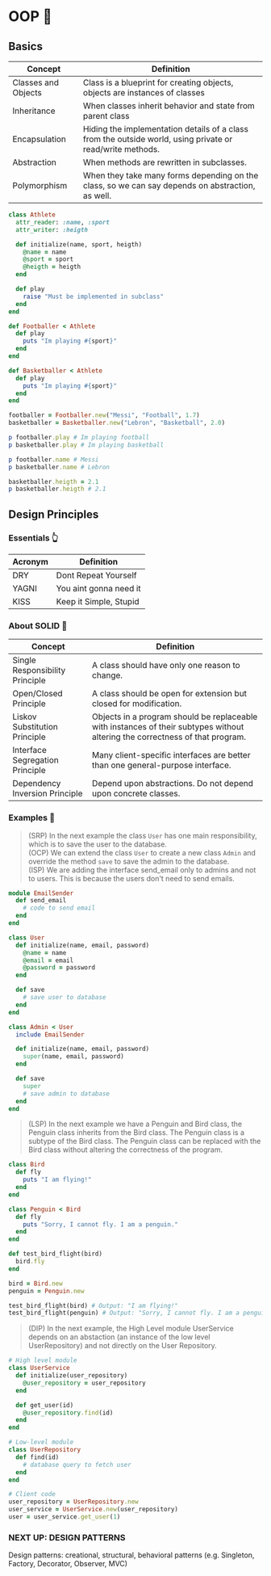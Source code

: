 # OOP 🤔

## Basics

| Concept | Definition |
| --- | --- |
| Classes and Objects | Class is a blueprint for creating objects, objects are instances of classes |
| Inheritance | When classes inherit behavior and state from parent class |
| Encapsulation | Hiding the implementation details of a class from the outside world, using private or read/write methods. |
| Abstraction | When methods are rewritten in subclasses. |
| Polymorphism | When they take many forms depending on the class, so we can say depends on abstraction, as well. |

```ruby
class Athlete
  attr_reader: :name, :sport
  attr_writer: :heigth

  def initialize(name, sport, heigth)
    @name = name
    @sport = sport
    @heigth = heigth
  end

  def play
    raise "Must be implemented in subclass"
  end
end

def Footballer < Athlete
  def play
    puts "Im playing #{sport}"
  end
end

def Basketballer < Athlete
  def play
    puts "Im playing #{sport}"
  end
end

footballer = Footballer.new("Messi", "Football", 1.7)
basketballer = Basketballer.new("Lebron", "Basketball", 2.0)

p footballer.play # Im playing football
p basketballer.play # Im playing basketball

p footballer.name # Messi
p basketballer.name # Lebron

basketballer.heigth = 2.1
p basketballer.heigth # 2.1
```

## Design Principles

### Essentials 👆
| Acronym | Definition |
| --- | --- |
| DRY | Dont Repeat Yourself |
| YAGNI | You aint gonna need it |
| KISS | Keep it Simple, Stupid |


### About SOLID 🌊
| Concept | Definition |
| --- | --- |
| Single Responsibility Principle | A class should have only one reason to change. |
| Open/Closed Principle | A class should be open for extension but closed for modification. |
| Liskov Substitution Principle | Objects in a program should be replaceable with instances of their subtypes without altering the correctness of that program. |
| Interface Segregation Principle | Many client-specific interfaces are better than one general-purpose interface. |
| Dependency Inversion Principle | Depend upon abstractions. Do not depend upon concrete classes. |



### Examples 📘

> (SRP) In the next example the class `User` has one main responsibility, which is to save the user to the database. <br>
> (OCP) We can extend the class `User` to create a new class `Admin` and override the method `save` to save the admin to the database. <br>
> (ISP) We are adding the interface send_email only to admins and not to users. This is because the users don't need to send emails. <br>

```ruby
module EmailSender
  def send_email
    # code to send email
  end
end

class User
  def initialize(name, email, password)
    @name = name
    @email = email
    @password = password
  end

  def save
    # save user to database
  end
end

class Admin < User
  include EmailSender

  def initialize(name, email, password)
    super(name, email, password)
  end

  def save
    super
    # save admin to database
  end
end
```

>(LSP) In the next example we have a Penguin and Bird class, the Penguin class inherits from the Bird class. The Penguin class is a subtype of the Bird class. The Penguin class can be replaced with the Bird class without altering the correctness of the program.

```ruby
class Bird
  def fly
    puts "I am flying!"
  end
end

class Penguin < Bird
  def fly
    puts "Sorry, I cannot fly. I am a penguin."
  end
end

def test_bird_flight(bird)
  bird.fly
end

bird = Bird.new
penguin = Penguin.new

test_bird_flight(bird) # Output: "I am flying!"
test_bird_flight(penguin) # Output: "Sorry, I cannot fly. I am a penguin."
```

>(DIP) In the next example, the High Level module UserService depends on an abstaction (an instance of the low level UserRepository) and not directly on the User Repository.
```ruby
# High level module
class UserService
  def initialize(user_repository)
    @user_repository = user_repository
  end

  def get_user(id)
    @user_repository.find(id)
  end
end

# Low-level module
class UserRepository
  def find(id)
    # database query to fetch user
  end
end

# Client code
user_repository = UserRepository.new
user_service = UserService.new(user_repository)
user = user_service.get_user(1)

```
### NEXT UP: DESIGN PATTERNS
Design patterns: creational, structural, behavioral patterns (e.g. Singleton, Factory, Decorator, Observer, MVC)
